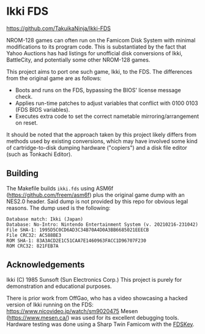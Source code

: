 # Ikki FDS

https://github.com/TakuikaNinja/Ikki-FDS

NROM-128 games can often run on the Famicom Disk System with minimal modifications to its program code. This is substantiated by the fact that Yahoo Auctions has had listings for unofficial disk conversions of Ikki, BattleCity, and potentially some other NROM-128 games.

This project aims to port one such game, Ikki, to the FDS. The differences from the original game are as follows:
- Boots and runs on the FDS, bypassing the BIOS' license message check.
- Applies run-time patches to adjust variables that conflict with $0100~$0103 (FDS BIOS variables).
- Executes extra code to set the correct nametable mirroring/arrangement on reset.

It should be noted that the approach taken by this project likely differs from methods used by existing conversions, which may have involved some kind of cartridge-to-disk dumping hardware ("copiers") and a disk file editor (such as Tonkachi Editor).

## Building

The Makefile builds `ikki.fds` using ASM6f (https://github.com/freem/asm6f) plus the original game dump with an NES2.0 header. Said dump is not provided by this repo for obvious legal reasons. The dump used is the following: 

```
Database match: Ikki (Japan)
Database: No-Intro: Nintendo Entertainment System (v. 20210216-231042)
File SHA-1: 1995D5C0CD6AD3C34B70A4D0A3BB6685021EEECB
File CRC32: AC588BE3
ROM SHA-1: 83A3ACD2E1C51CAA7E1460963FACC1D96707F230
ROM CRC32: 821FEB7A
```

## Acknowledgements

Ikki (C) 1985 Sunsoft (Sun Electronics Corp.) This project is purely for demonstration and educational purposes.

There is prior work from OffGao, who has a video showcasing a hacked version of Ikki running on the FDS: https://www.nicovideo.jp/watch/sm9020475
Mesen (https://www.mesen.ca/) was used for its excellent debugging tools.
Hardware testing was done using a Sharp Twin Famicom with the [FDSKey](https://github.com/ClusterM/fdskey).
